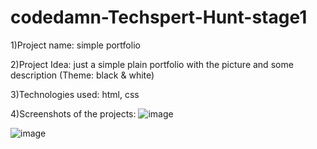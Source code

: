 # codedamn-Techspert-Hunt-stage1
1)Project name: simple portfolio

2)Project Idea: just a simple plain portfolio with the picture and some description (Theme: black & white)

3)Technologies used: html, css

4)Screenshots of the projects: 
![image](https://user-images.githubusercontent.com/25638204/129494517-f256afb9-d223-4e36-a765-6292be576f86.png)

![image](https://user-images.githubusercontent.com/25638204/129852329-dfc21dad-2f5b-4228-9cdd-f5913a2c99f1.png)
